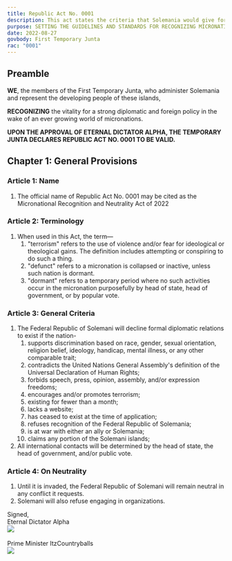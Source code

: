 ```yaml
---
title: Republic Act No. 0001
description: This act states the criteria that Solemania would give for diplomatic policy.
purpose: SETTING THE GUIDELINES AND STANDARDS FOR RECOGNIZING MICRONATIONS AND DIPLOMATIC AND FOREIGN POLICY
date: 2022-08-27
govbody: First Temporary Junta
rac: "0001"
---
```


## Preamble 
<p>
<b><span class="text-3xl font-bold">W</span>E</b>, the members of the First Temporary Junta, who administer Solemania and represent the developing people of these islands,

**RECOGNIZING** the vitality for a strong diplomatic and foreign policy in the wake of an ever growing world of micronations.

**UPON THE APPROVAL OF ETERNAL DICTATOR ALPHA, THE TEMPORARY JUNTA DECLARES REPUBLIC ACT NO. 0001 TO BE VALID.**
</p>

## Chapter 1: General Provisions

### Article 1: Name
<ol class="numeral">
    <li>The official name of Republic Act No. 0001 may be cited as the Micronational Recognition and Neutrality Act of 2022</li>
</ol>

### Article 2: Terminology
<ol class="numeral">
    <li>When used in this Act, the term—
        <ol class="alpha list-inside">
            <li>"terrorism" refers to the use of violence and/or fear for ideological or theological gains. The definition includes attempting or conspiring to do such a thing.</li>
            <li>"defunct" refers to a micronation is collapsed or inactive, unless such nation is dormant.</li>
            <li>"dormant" refers to a temporary period where no such activities occur in the micronation purposefully by head of state, head of government, or by popular vote.</li>
        </ol>
    </li>
</ol>

### Article 3: General Criteria
<ol class="numeral">
    <li>The Federal Republic of Solemani will decline formal diplomatic relations to exist if the nation-
        <ol class="alpha list-inside">
            <li>supports discrimination based on race, gender, sexual orientation, religion belief, ideology, handicap, mental illness, or any other comparable trait;</li>
            <li>contradicts the United Nations General Assembly's definition of the Universal Declaration of Human Rights;</li>
            <li>forbids speech, press, opinion, assembly, and/or expression freedoms;</li>
            <li>encourages and/or promotes terrorism;</li>
            <li>existing for fewer than a month;</li>
            <li>lacks a website;</li>
            <li>has ceased to exist at the time of application;</li>
            <li>refuses recognition of the Federal Republic of Solemania;</li>
            <li>is at war with either an ally or Solemania;</li>
            <li>claims any portion of the Solemani islands;</li>
        </ol>
    </li>
    <li>All international contacts will be determined by the head of state, the head of government, and/or public vote.</li>
</ol>

### Article 4: On Neutrality
<ol class="numeral">
    <li>Until it is invaded, the Federal Republic of Solemani will remain neutral in any conflict it requests.</li>
    <li>Solemani will also refuse engaging in organizations.</li>
</ol>

<div class="grid text-right">
    Signed,
    <div class="block">
        Eternal Dictator Alpha<br>
        <img src="/assets/img/Alpha-sig.png" class="h-12 w-auto float-right block">
    </div>
    <br>
    <div class="block">
        Prime Minister ItzCountryballs<br>
        <img src="/assets/img/Itz-sig.png" class="h-12 w-auto float-right block">
    </div>
</div>